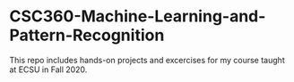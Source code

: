 # CSC360-Machine-Learning-and-Pattern-Recognition

This repo includes hands-on projects and excercises for my course taught at ECSU in Fall 2020. 
